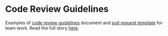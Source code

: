 # Code Review Guidelines

Examples of [code review guidelines](https://github.com/fyodorio/code-review-guidelines/blob/master/code_review_guidelines.md) document and [pull request template](https://github.com/fyodorio/code-review-guidelines/blob/master/pull_request_template.md) for team work. Read the full story [here](https://dev.to/fyodorio/make-code-reviews-painless-29j3).
